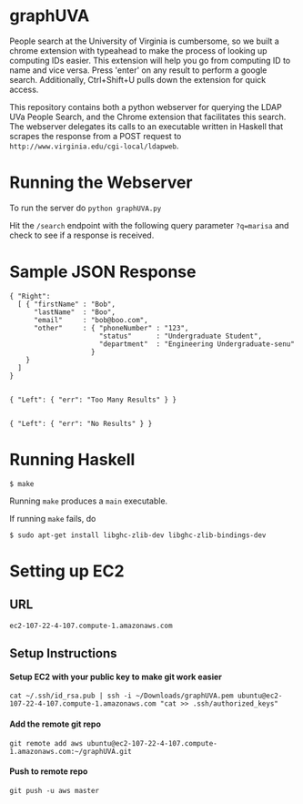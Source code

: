 graphUVA
========
People search at the University of Virginia is cumbersome, so we built a chrome extension with typeahead to make the process of looking up computing IDs easier. This extension will help you go from computing ID to name and vice versa.
Press 'enter' on any result to perform a google search. Additionally, Ctrl+Shift+U pulls down the extension for quick access.

This repository contains both a python webserver for querying the LDAP UVa People Search, and the Chrome extension that facilitates this search. The webserver delegates its calls to an executable written in Haskell that scrapes the response from a POST request to `http://www.virginia.edu/cgi-local/ldapweb`.

Running the Webserver
=====================
To run the server do `python graphUVA.py`

Hit the `/search` endpoint with the following query parameter `?q=marisa` and check to see if a response is received.

Sample JSON Response
====================

    { "Right":
      [ { "firstName" : "Bob",
          "lastName"  : "Boo",
          "email"     : "bob@boo.com",
          "other"     : { "phoneNumber" : "123",
                          "status"      : "Undergraduate Student",
                          "department"  : "Engineering Undergraduate-senu"
                        }
        }
      ]
    }


    { "Left": { "err": "Too Many Results" } }


    { "Left": { "err": "No Results" } }


Running Haskell
===============
    $ make

Running `make` produces a `main` executable.

If running `make` fails, do 

    $ sudo apt-get install libghc-zlib-dev libghc-zlib-bindings-dev
    
Setting up EC2
==============
## URL

    ec2-107-22-4-107.compute-1.amazonaws.com

## Setup Instructions
#### Setup EC2 with your public key to make git work easier

    cat ~/.ssh/id_rsa.pub | ssh -i ~/Downloads/graphUVA.pem ubuntu@ec2-107-22-4-107.compute-1.amazonaws.com "cat >> .ssh/authorized_keys"

#### Add the remote git repo

    git remote add aws ubuntu@ec2-107-22-4-107.compute-1.amazonaws.com:~/graphUVA.git

#### Push to remote repo

    git push -u aws master




